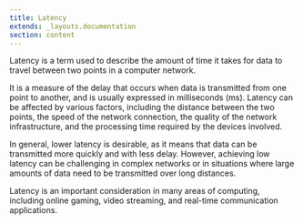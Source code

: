 ```yaml
---
title: Latency
extends: _layouts.documentation
section: content
---
```


Latency is a term used to describe the amount of time it takes for data to travel between two points in a computer network. 

It is a measure of the delay that occurs when data is transmitted from one point to another, and is usually expressed in milliseconds (ms). Latency can be affected by various factors, including the distance between the two points, the speed of the network connection, the quality of the network infrastructure, and the processing time required by the devices involved. 

In general, lower latency is desirable, as it means that data can be transmitted more quickly and with less delay. However, achieving low latency can be challenging in complex networks or in situations where large amounts of data need to be transmitted over long distances. 

Latency is an important consideration in many areas of computing, including online gaming, video streaming, and real-time communication applications.